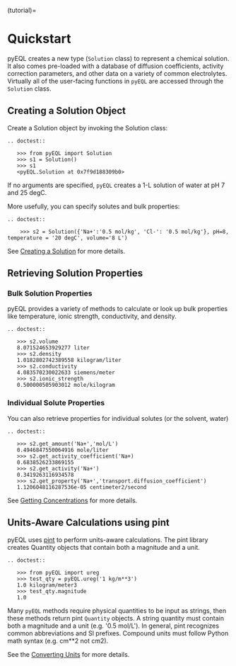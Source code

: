 (tutorial)=

# Quickstart

pyEQL creates a new type (`Solution` class) to represent a chemical solution.
It also comes pre-loaded with a database of diffusion coefficients, activity
correction parameters, and other data on a variety of common electrolytes.
Virtually all of the user-facing functions in `pyEQL` are accessed through the
`Solution` class.

## Creating a Solution Object

Create a Solution object by invoking the Solution class:

```{eval-rst}
.. doctest::

   >>> from pyEQL import Solution
   >>> s1 = Solution()
   >>> s1
   <pyEQL.Solution at 0x7f9d188309b0>

```

If no arguments are specified, `pyEQL` creates a 1-L solution of water at
pH 7 and 25 degC.

More usefully, you can specify solutes and bulk properties:

```{eval-rst}
.. doctest::

    >>> s2 = Solution({'Na+':'0.5 mol/kg', 'Cl-': '0.5 mol/kg'}, pH=8, temperature = '20 degC', volume='8 L')
```

See [Creating a Solution](creating.md) for more details.

## Retrieving Solution Properties

### Bulk Solution Properties

pyEQL provides a variety of methods to calculate or look up bulk properties
like temperature, ionic strength, conductivity, and density.

```{eval-rst}
.. doctest::

   >>> s2.volume
   8.071524653929277 liter
   >>> s2.density
   1.0182802742389558 kilogram/liter
   >>> s2.conductivity
   4.083570230022633 siemens/meter
   >>> s2.ionic_strength
   0.500000505903012 mole/kilogram

```

### Individual Solute Properties

You can also retrieve properties for individual solutes (or the solvent, water)

```{eval-rst}
.. doctest::

   >>> s2.get_amount('Na+','mol/L')
   0.4946847550064916 mole/liter
   >>> s2.get_activity_coefficient('Na+)
   0.6838526233869155
   >>> s2.get_activity('Na+')
   0.3419263116934578
   >>> s2.get_property('Na+','transport.diffusion_coefficient')
   1.1206048116287536e-05 centimeter2/second

```

See [Getting Concentrations](amounts.md) for more details.

## Units-Aware Calculations using pint

pyEQL uses [pint](https://github.com/hgrecco/pint) to perform units-aware calculations. The pint library creates
Quantity objects that contain both a magnitude and a unit.

```{eval-rst}
.. doctest::

   >>> from pyEQL import ureg
   >>> test_qty = pyEQL.ureg('1 kg/m**3')
   1.0 kilogram/meter3
   >>> test_qty.magnitude
   1.0

```

Many `pyEQL` methods require physical quantities to be input as strings, then these methods return pint `Quantity` objects. A string quantity must contain both a magnitude and a unit (e.g. '0.5 mol/L').
In general, pint recognizes common abbreviations and SI prefixes. Compound units must follow Python math syntax (e.g. cm\*\*2 not cm2).

See the [Converting Units](units.md) for more details.
